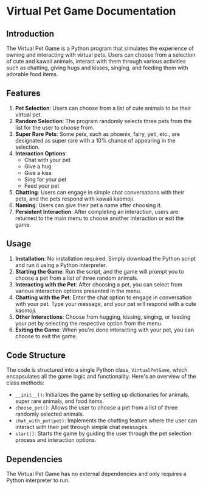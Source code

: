 # Virtual Pet Game Documentation

## Introduction
The Virtual Pet Game is a Python program that simulates the experience of owning and interacting with virtual pets. Users can choose from a selection of cute and kawaii animals, interact with them through various activities such as chatting, giving hugs and kisses, singing, and feeding them with adorable food items.

## Features
1. **Pet Selection**: Users can choose from a list of cute animals to be their virtual pet.
2. **Random Selection**: The program randomly selects three pets from the list for the user to choose from.
3. **Super Rare Pets**: Some pets, such as phoenix, fairy, yeti, etc., are designated as super rare with a 10% chance of appearing in the selection.
4. **Interaction Options**:
   - Chat with your pet
   - Give a hug
   - Give a kiss
   - Sing for your pet
   - Feed your pet
5. **Chatting**: Users can engage in simple chat conversations with their pets, and the pets respond with kawaii kaomoji.
6. **Naming**: Users can give their pet a name after choosing it.
7. **Persistent Interaction**: After completing an interaction, users are returned to the main menu to choose another interaction or exit the game.

## Usage
1. **Installation**: No installation required. Simply download the Python script and run it using a Python interpreter.
2. **Starting the Game**: Run the script, and the game will prompt you to choose a pet from a list of three random animals.
3. **Interacting with the Pet**: After choosing a pet, you can select from various interaction options presented in the menu.
4. **Chatting with the Pet**: Enter the chat option to engage in conversation with your pet. Type your message, and your pet will respond with a cute kaomoji.
5. **Other Interactions**: Choose from hugging, kissing, singing, or feeding your pet by selecting the respective option from the menu.
6. **Exiting the Game**: When you're done interacting with your pet, you can choose to exit the game.

## Code Structure
The code is structured into a single Python class, `VirtualPetGame`, which encapsulates all the game logic and functionality. Here's an overview of the class methods:

- `__init__()`: Initializes the game by setting up dictionaries for animals, super rare animals, and food items.
- `choose_pet()`: Allows the user to choose a pet from a list of three randomly selected animals.
- `chat_with_pet(pet)`: Implements the chatting feature where the user can interact with their pet through simple chat messages.
- `start()`: Starts the game by guiding the user through the pet selection process and interaction options.

## Dependencies
The Virtual Pet Game has no external dependencies and only requires a Python interpreter to run.

